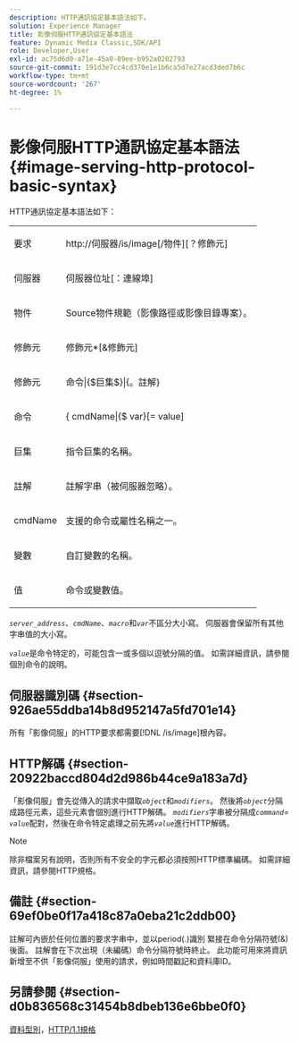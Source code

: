 ```yaml
---
description: HTTP通訊協定基本語法如下。
solution: Experience Manager
title: 影像伺服HTTP通訊協定基本語法
feature: Dynamic Media Classic,SDK/API
role: Developer,User
exl-id: ac75d6d0-a71e-45a0-89ee-b952a0202793
source-git-commit: 191d3e7cc4cd370e1e1b6ca5d7e27acd3ded7b6c
workflow-type: tm+mt
source-wordcount: '267'
ht-degree: 1%

---
```


# 影像伺服HTTP通訊協定基本語法{#image-serving-http-protocol-basic-syntax}

HTTP通訊協定基本語法如下：

<table id="simpletable_854C20D4C42247B99D9F123543C17E7C"> 
 <tr class="strow"> 
  <td class="stentry"> <p><span class="codeph"> <span class="varname">要求</span> </span> </p> </td> 
  <td class="stentry"> <p> <span class="filepath">http://<span class="varname">伺服器</span>/is/image[/<span class="varname">物件</span>][？<span class="varname">修飾元</span>]</span> </p> </td> 
 </tr> 
 <tr class="strow"> 
  <td class="stentry"> <p><span class="codeph"> <span class="varname">伺服器</span> </span> </p></td> 
  <td class="stentry"> <p> <span class="codeph"> <span class="varname">伺服器位址</span>[：<span class="varname">連線埠</span>]</span> </p> </td> 
 </tr> 
 <tr class="strow"> 
  <td class="stentry"> <p><span class="codeph"> <span class="varname">物件</span> </span> </p></td> 
  <td class="stentry"> <p>Source物件規範（影像路徑或影像目錄專案）。 </p> </td> 
 </tr> 
 <tr class="strow"> 
  <td class="stentry"> <p><span class="codeph"> <span class="varname">修飾元</span> </span> </p></td> 
  <td class="stentry"> <p><span class="codeph"> <span class="varname">修飾元</span>*[&amp;<span class="varname">修飾元</span>]</span> </p> </td> 
 </tr> 
 <tr class="strow"> 
  <td class="stentry"> <p><span class="codeph"> <span class="varname">修飾元</span> </span> </p></td> 
  <td class="stentry"> <p><span class="codeph">命令|{$<span class="varname">巨集</span>$}|{。<span class="varname">註解</span>}</span> </p></td> 
 </tr> 
 <tr class="strow"> 
  <td class="stentry"> <p><span class="codeph"> <span class="varname">命令</span> </span> </p> </td> 
  <td class="stentry"> <p>&lbrace;<span class="varname"> cmdName</span>|{$<span class="varname"> var</span>}[=<span class="varname"> value</span>] </p></td> 
 </tr> 
 <tr class="strow"> 
  <td class="stentry"> <p><span class="codeph"> <span class="varname">巨集</span> </span> </p> </td> 
  <td class="stentry"> <p>指令巨集的名稱。</p></td> 
 </tr> 
 <tr class="strow"> 
  <td class="stentry"> <p><span class="codeph"> <span class="varname">註解</span> </span> </p></td> 
  <td class="stentry"> <p>註解字串（被伺服器忽略）。</p></td> 
 </tr> 
 <tr class="strow"> 
  <td class="stentry"> <p><span class="codeph"> <span class="varname"> cmdName</span> </span> </p></td> 
  <td class="stentry"> <p>支援的命令或屬性名稱之一。</p></td> 
 </tr> 
 <tr class="strow"> 
  <td class="stentry"> <p><span class="codeph"> <span class="varname">變數</span> </span> </p> </td> 
  <td class="stentry"> <p>自訂變數的名稱。</p></td> 
 </tr> 
 <tr class="strow"> 
  <td class="stentry"> <p><span class="codeph"> <span class="varname">值</span> </span> </p></td> 
  <td class="stentry"> <p>命令或變數值。 </p></td> 
 </tr> 
</table>

*`server_address`*、*`cmdName`*、*`macro`*&#x200B;和&#x200B;*`var`*&#x200B;不區分大小寫。 伺服器會保留所有其他字串值的大小寫。

*`value`*&#x200B;是命令特定的，可能包含一或多個以逗號分隔的值。 如需詳細資訊，請參閱個別命令的說明。

## 伺服器識別碼 {#section-926ae55ddba14b8d952147a5fd701e14}

所有「影像伺服」的HTTP要求都需要[!DNL /is/image]根內容。

## HTTP解碼 {#section-20922baccd804d2d986b44ce9a183a7d}

「影像伺服」會先從傳入的請求中擷取&#x200B;*`object`*&#x200B;和&#x200B;*`modifiers`*。 然後將&#x200B;*`object`*&#x200B;分隔成路徑元素，這些元素會個別進行HTTP解碼。 *`modifiers`*&#x200B;字串被分隔成&#x200B;*`command`*= *`value`*&#x200B;配對，然後在命令特定處理之前先將&#x200B;*`value`*&#x200B;進行HTTP解碼。

>[!NOTE]
>
>除非檔案另有說明，否則所有不安全的字元都必須按照HTTP標準編碼。 如需詳細資訊，請參閱HTTP規格。

## 備註 {#section-69ef0be0f17a418c87a0eba21c2ddb00}

註解可內嵌於任何位置的要求字串中，並以period(.)識別 緊接在命令分隔符號(&amp;)後面。 註解會在下次出現（未編碼）命令分隔符號時終止。 此功能可用來將資訊新增至不供「影像伺服」使用的請求，例如時間戳記和資料庫ID。

## 另請參閱 {#section-d0b836568c31454b8dbeb136e6bbe0f0}

[資料型別](../../../../../is-api/http-ref/image-serving-api-ref/c-http-protocol-reference/c-data-types/c-data-types.md#concept-49455c12df954bb5919cdd8d5ccc85fa)，[HTTP/1.1規格](https://www.w3.org/Protocols/rfc2616/rfc2616.html)
